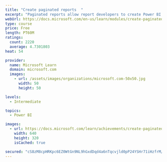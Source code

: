 ```yaml
---
title: "Create paginated reports  "
excerpt: "Paginated reports allow report developers to create Power BI artifacts that have tightly controlled rendering requirements. Paginated reports are ideal for creating sales invoices, receipts, purchase orders, and tabular data. This module will teach you how to create reports, add parameters, and work with tables and charts in paginated reports."
webUrl: https://docs.microsoft.com/en-us/learn/modules/create-paginated-reports-power-bi/
type: course
price: Free
length: PT60M
ratings:
  count: 2220
  average: 4.7301803
heat: 54

provider:
  name: Microsoft Learn
  domain: microsoft.com
  images:
    - url: /assets/images/organizations/microsoft.com-50x50.jpg
      width: 50
      height: 50

levels:
  - Intermediate

topics:
  - Power BI

images:
  - url: https://docs.microsoft.com/learn/achievements/create-paginated-reports-power-bi-social.png
    width: 640
    height: 320
    isCached: true

secured: "cS8zM8cpHRKpc6EZ0WtGn9NL9hGxdDqd4a6nTqcvjld0pP24YSHr71iHzfrM/CwZPSGtjyNRodfH+WoVQ8Ljd0BQN5ErYh6huGbz5nWOHLm8N7fM2BeAZBsl4+xju7wdYpg/ndLc/kYm5u/zaEJC6xJ1dD8VZQ34Cw0JbUulk9jKPpgyVhtxj833W8+tdjoActllYQCEt/pBisf4QObIDvAwcdY0L0GrrY/pPt8z6DjUL7F4ZuUjyzKJ2E9hgdqBVgQhcxUulgaeKfY4MxUBjxeCqoQEcaJ2G6WdsB5zsq5o/OpJAWkq+bfA7nh4vun2iwEmNS9PUklQtGff6eWOZS2ZsprnDfhtDAEvZqsLmyV5pWcZqTQdUiH8hIe4I8gdFXUo7cTUhGnIVifXNPcTRccfpMjOIt+M+HTthkO80SQ=;cSaC6tb47YiL23IiSb1PFA=="
---
```


